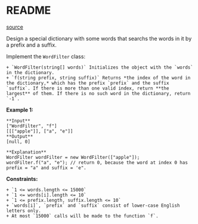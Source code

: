 # README #

[source](https://leetcode.com/problems/prefix-and-suffix-search/)

Design a special dictionary with some words that searchs the words in it by a prefix and a suffix.

Implement the `WordFilter` class:


	+ `WordFilter(string[] words)` Initializes the object with the `words` in the dictionary.
	+ `f(string prefix, string suffix)` Returns *the index of the word in the dictionary,* which has the prefix `prefix` and the suffix `suffix`. If there is more than one valid index, return **the largest** of them. If there is no such word in the dictionary, return `-1`.



**Example 1:**

```
**Input**
["WordFilter", "f"]
[[["apple"]], ["a", "e"]]
**Output**
[null, 0]

**Explanation**
WordFilter wordFilter = new WordFilter(["apple"]);
wordFilter.f("a", "e"); // return 0, because the word at index 0 has prefix = "a" and suffix = 'e".

```



**Constraints:**


	+ `1 <= words.length <= 15000`
	+ `1 <= words[i].length <= 10`
	+ `1 <= prefix.length, suffix.length <= 10`
	+ `words[i]`, `prefix` and `suffix` consist of lower-case English letters only.
	+ At most `15000` calls will be made to the function `f`.
